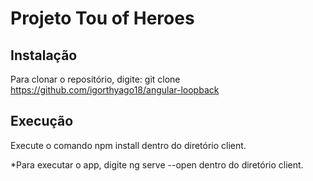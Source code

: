 # Projeto Tou of Heroes

## Instalação
Para clonar o repositório, digite: git clone https://github.com/igorthyago18/angular-loopback

## Execução

Execute o comando npm install dentro do diretório client.

*Para executar o app, digite ng serve --open dentro do diretório client.